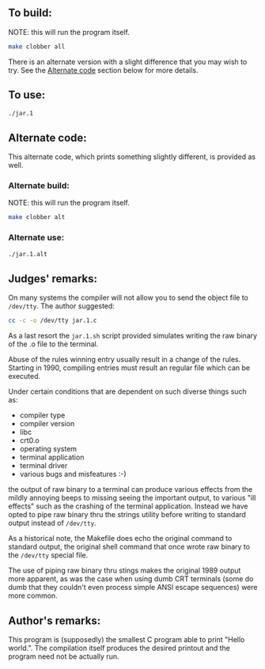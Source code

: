 ## To build:

NOTE: this will run the program itself.

```sh
make clobber all
```

There is an alternate version with a slight difference that you may wish to try.
See the [Alternate code](#alternate-code) section below for more details.


## To use:

```sh
./jar.1
```


## Alternate code:

This alternate code, which prints something slightly different, is provided as well.


### Alternate build:

NOTE: this will run the program itself.

```sh
make clobber alt
```


### Alternate use:

```sh
./jar.1.alt
```


## Judges' remarks:

On many systems the compiler will not allow you to send the object file to
`/dev/tty`.  The author suggested:

```sh
cc -c -o /dev/tty jar.1.c
```

As a last resort the `jar.1.sh` script provided simulates
writing the raw binary of the .o file to the terminal.

Abuse of the rules winning entry usually result in a change of the rules.
Starting in 1990, compiling entries must result an regular file
which can be executed.

Under certain conditions that are dependent on such diverse things such as:

- compiler type
- compiler version
- libc
- crt0.o
- operating system
- terminal application
- terminal driver
- various bugs and misfeatures :-)

the output of raw binary to a terminal can produce various effects
from the mildly annoying beeps to missing seeing the important
output, to various "ill effects" such as the crashing of the terminal
application.  Instead we have opted to pipe raw binary thru the
strings utility before writing to standard output instead of
`/dev/tty`.

As a historical note, the Makefile does echo the original command
to standard output, the original shell command that once wrote raw
binary to the `/dev/tty` special file.

The use of piping raw binary thru stings makes the original 1989 output
more apparent, as was the case when using dumb CRT terminals (some
do dumb that they couldn't even process simple ANSI escape sequences)
were more common.


## Author's remarks:

This program is (supposedly) the smallest C program able to print "Hello
world.". The compilation itself produces the desired printout and the program
need not be actually run.


<!--

    Copyright © 1984-2024 by Landon Curt Noll. All Rights Reserved.

    You are free to share and adapt this file under the terms of this license:

	Creative Commons Attribution-ShareAlike 4.0 International (CC BY-SA 4.0)

    For more information, see:

	https://creativecommons.org/licenses/by-sa/4.0/

-->
